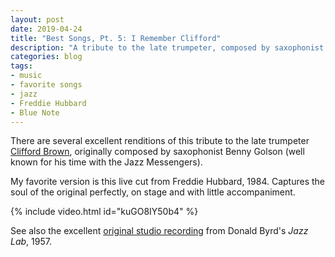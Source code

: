 ```yaml
---
layout: post
date: 2019-04-24
title: "Best Songs, Pt. 5: I Remember Clifford"
description: "A tribute to the late trumpeter, composed by saxophonist Benny Golson."
categories: blog
tags:
- music
- favorite songs
- jazz
- Freddie Hubbard
- Blue Note
---
```


There are several excellent renditions of this tribute to the late trumpeter [Clifford Brown](https://en.wikipedia.org/wiki/Clifford_Brown), originally composed by saxophonist Benny Golson (well known for his time with the Jazz Messengers).

My favorite version is this live cut from Freddie Hubbard, 1984. Captures the soul of the original perfectly, on stage and with little accompaniment.

{% include video.html id="kuGO8IY50b4" %}

See also the excellent [original studio recording](https://www.youtube.com/watch?v=o_XDEStRF88) from Donald Byrd's _Jazz Lab_, 1957.
